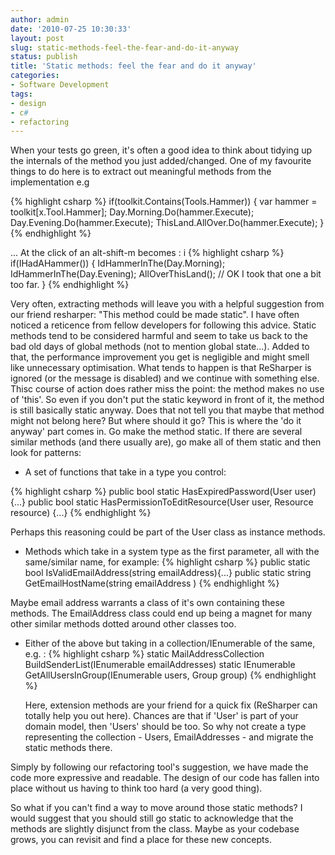 ```yaml
---
author: admin
date: '2010-07-25 10:30:33'
layout: post
slug: static-methods-feel-the-fear-and-do-it-anyway
status: publish
title: 'Static methods: feel the fear and do it anyway'
categories:
- Software Development
tags:
- design
- c#
- refactoring
---
```


When your tests go green, it's often a good idea to think about tidying
up the internals of the method you just added/changed. One of my
favourite things to do here is to extract out meaningful methods from
the implementation e.g

{% highlight csharp %}
if(toolkit.Contains(Tools.Hammer))
{
    var hammer = toolkit[x.Tool.Hammer];
    Day.Morning.Do(hammer.Execute);
    Day.Evening.Do(hammer.Execute);
    ThisLand.AllOver.Do(hammer.Execute);
}
{% endhighlight %}

... At the click of an alt-shift-m becomes :
i
{% highlight csharp %}
if(IHadAHammer())
{
    IdHammerInThe(Day.Morning);
    IdHammerInThe(Day.Evening);
    AllOverThisLand(); // OK I took that one a bit too far.
}
{% endhighlight %}

Very often, extracting methods will leave you with a helpful suggestion
from our friend resharper: "This method could be made static". I have
often noticed a reticence from fellow developers for following this
advice. Static methods tend to be considered harmful and seem to take us
back to the bad old days of global methods (not to mention global
state...). Added to that, the performance improvement you get is
negligible and might smell like unnecessary optimisation. What tends to happen is
that ReSharper is ignored (or the message is disabled) and we continue
with something else. Thisc course of action does rather miss the point:
the method makes no use of 'this'. So even if you don't put the static
keyword in front of it, the method is still basically static anyway.
Does that not tell you that maybe that method might not belong here? But
where should it go? This is where the 'do it anyway' part comes in. Go
make the method static. If there are several similar methods (and there
usually are), go make all of them static and then look for patterns:

-   A set of functions that take in a type you control:

{% highlight csharp %}
   public bool static HasExpiredPassword(User user) {...}
   public bool static HasPermissionToEditResource(User user, Resource resource) {...}
{% endhighlight %}

Perhaps this reasoning could be part of the User class as instance
methods.

-   Methods which take in a system type as the first parameter, all with
 the same/similar name, for example:
{% highlight csharp %}
public static  bool IsValidEmailAddress(string emailAddress){...}
public static string GetEmailHostName(string emailAddress )
{% endhighlight %}

Maybe email address warrants a class of it's own containing these
methods. The EmailAddress class could end up being a magnet for many
other similar methods dotted around other classes too.

-   Either of the above but taking in a collection/IEnumerable of the
    same, e.g. :
{% highlight csharp %}
static MailAddressCollection BuildSenderList(IEnumerable emailAddresses)
static IEnumerable GetAllUsersInGroup(IEnumerable users, Group group)
{% endhighlight %}

    Here, extension methods are your friend for a quick fix (ReSharper
    can totally help you out here). Chances are that if 'User' is part
    of your domain model, then 'Users' should be too. So why not create
    a type representing the collection - Users, EmailAddresses - and
    migrate the static methods there.

Simply by following our refactoring tool's suggestion, we have made the
code more expressive and readable. The design of our code has fallen
into place without us having to think too hard (a very good thing).

So what if you can't find a way to move around those static methods? I
would suggest that you should still go static to acknowledge that the
methods are slightly disjunct from the class. Maybe as your codebase
grows, you can revisit and find a place for these new concepts.
